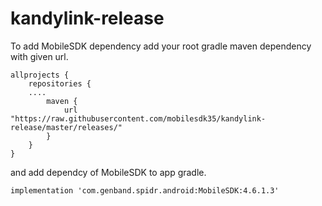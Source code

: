 # kandylink-release

To add MobileSDK dependency add your root gradle maven dependency with given url.

```
allprojects {
    repositories {
    ....
        maven {
            url "https://raw.githubusercontent.com/mobilesdk35/kandylink-release/master/releases/"
        }   
    }
}
```

and add dependcy of MobileSDK to app gradle.

```
implementation 'com.genband.spidr.android:MobileSDK:4.6.1.3'
```
